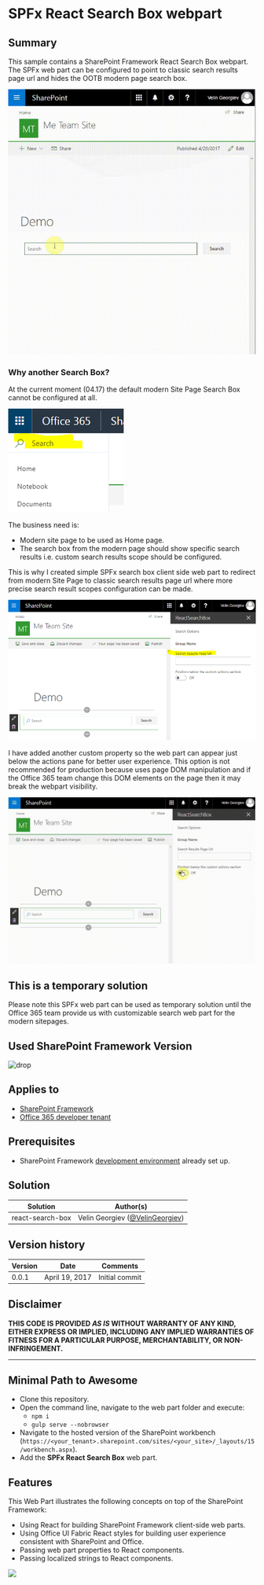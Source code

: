 # SPFx React Search Box webpart #

## Summary

This sample contains a SharePoint Framework React Search Box webpart. The SPFx web part can be configured to point to classic search results page url and hides the OOTB modern page search box.


![SPFx React Search Box webpart](./assets/spfx-custom-search-box-webpart.gif)

### Why another Search Box?

At the current moment (04.17) the default modern Site Page Search Box cannot be configured at all.

![SharePoint modern site page Search Box cannot be configured](./assets/useless-search-from-modern-sharepoint-page.PNG)

The business need is:
- Modern site page to be used as Home page.
- The search box from the modern page should show specific search results i.e. custom search results scope should be configured.

This is why I created simple SPFx search box client side web part to redirect from modern Site Page to classic search results page url where more precise search result scopes configuration can be made.

![SPFx custom search box web part](./assets/spfx-custom-search-box-webpart.PNG)

I have added another custom property so the web part can appear just below the actions pane for better user experience. This option is not recommended for production because uses page DOM manipulation and if the Office 365 team change this DOM elements on the page then it may break the webpart visibility.

![SPFx custom search box placeholder](./assets/spfx-custom-search-box-webpart-custom-placeholder.gif)

## This is a temporary solution

Please note this SPFx web part can be used as temporary solution until the Office 365 team provide us with customizable search web part for the modern sitepages.

## Used SharePoint Framework Version 
![drop](https://img.shields.io/badge/drop-GA-green.svg)

## Applies to

* [SharePoint Framework](http://dev.office.com/sharepoint/docs/spfx/sharepoint-framework-overview)
* [Office 365 developer tenant](http://dev.office.com/sharepoint/docs/spfx/set-up-your-developer-tenant)

## Prerequisites

- SharePoint Framework [development environment](https://dev.office.com/sharepoint/docs/spfx/set-up-your-development-environment) already set up.

## Solution

Solution|Author(s)
--------|---------
react-search-box | Velin Georgiev ([@VelinGeorgiev](https://twitter.com/velingeorgiev))

## Version history

Version|Date|Comments
-------|----|--------
0.0.1|April 19, 2017 | Initial commit

## Disclaimer
**THIS CODE IS PROVIDED *AS IS* WITHOUT WARRANTY OF ANY KIND, EITHER EXPRESS OR IMPLIED, INCLUDING ANY IMPLIED WARRANTIES OF FITNESS FOR A PARTICULAR PURPOSE, MERCHANTABILITY, OR NON-INFRINGEMENT.**

---

## Minimal Path to Awesome

- Clone this repository.
- Open the command line, navigate to the web part folder and execute:
    - `npm i`
    - `gulp serve --nobrowser`
- Navigate to the hosted version of the SharePoint workbench (`https://<your_tenant>.sharepoint.com/sites/<your_site>/_layouts/15/workbench.aspx`).
- Add the **SPFx React Search Box** web part.

## Features

This Web Part illustrates the following concepts on top of the SharePoint Framework:

- Using React for building SharePoint Framework client-side web parts.
- Using Office UI Fabric React styles for building user experience consistent with SharePoint and Office.
- Passing web part properties to React components.
- Passing localized strings to React components.

![](https://telemetry.sharepointpnp.com/sp-dev-fx-webparts/samples/yammer-rest-api)
